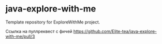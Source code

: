 # java-explore-with-me
Template repository for ExploreWithMe project.

Ссылка на пуллреквест с фичей https://github.com/Elite-tea/java-explore-with-me/pull/3
